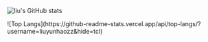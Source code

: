 <!-- ### Hi there 👋 -->

<!--
**liuyunhaozz/liuyunhaozz** is a ✨ _special_ ✨ repository because its `README.md` (this file) appears on your GitHub profile.

Here are some ideas to get you started:

- 🔭 I’m currently working on ...
- 🌱 I’m currently learning ...
- 👯 I’m looking to collaborate on ...
- 🤔 I’m looking for help with ...
- 💬 Ask me about ...
- 📫 How to reach me: ...
- 😄 Pronouns: ...
- ⚡ Fun fact: ...
-->

![liu's GitHub stats](https://github-readme-stats.vercel.app/api?username=liuyunhaozz) 
  
<!-- ### Hi there 👋 --> ![Top Langs](https://github-readme-stats.vercel.app/api/top-langs/?username=liuyunhaozz&hide=tcl) 
